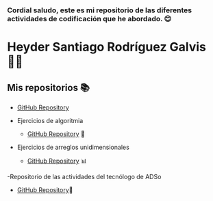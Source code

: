 ### Cordial saludo, este es mi repositorio de las diferentes actividades de codificación que he abordado. 😊

# Heyder Santiago Rodríguez Galvis 👨‍💻

## Mis repositorios 📚


  - [GitHub Repository](https://github.com/Santiagorodriguezgalviz/sena2023.git) 

- Ejercicios de algoritmia
  - [GitHub Repository](https://github.com/Santiagorodriguezgalviz/25-ejercicios-algoritmia.git) 🧩

- Ejercicios de arreglos unidimensionales
  - [GitHub Repository](https://github.com/Santiagorodriguezgalviz/ejercicios-arreglos-unidimensioanales.git) 📊

-Repositorio de las actividades del tecnólogo de ADSo
  - [GitHub Repository](https://github.com/Santiagorodriguezgalviz/ejerciciospremio.git)📂
